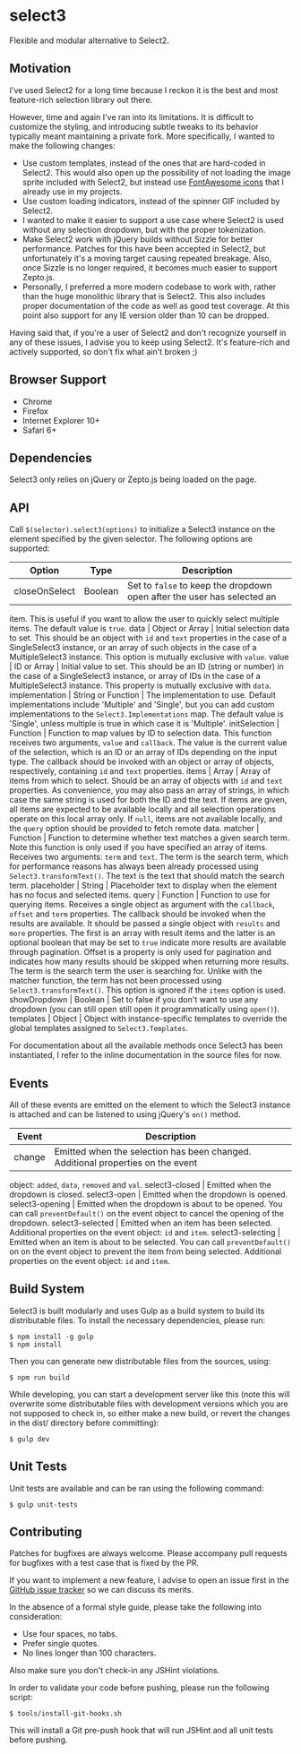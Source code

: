 select3
=======

Flexible and modular alternative to Select2.

Motivation
----------

I've used Select2 for a long time because I reckon it is the best and most feature-rich selection
library out there.

However, time and again I've ran into its limitations. It is difficult to customize the styling, and
introducing subtle tweaks to its behavior typically meant maintaining a private fork. More
specifically, I wanted to make the following changes:

- Use custom templates, instead of the ones that are hard-coded in Select2. This would also open up
  the possibility of not loading the image sprite included with Select2, but instead use
  [FontAwesome icons](http://fortawesome.github.io/Font-Awesome/) that I already use in my projects.
- Use custom loading indicators, instead of the spinner GIF included by Select2.
- I wanted to make it easier to support a use case where Select2 is used without any selection
  dropdown, but with the proper tokenization.
- Make Select2 work with jQuery builds without Sizzle for better performance. Patches for this have
  been accepted in Select2, but unfortunately it's a moving target causing repeated breakage. Also,
  once Sizzle is no longer required, it becomes much easier to support Zepto.js.
- Personally, I preferred a more modern codebase to work with, rather than the huge monolithic
  library that is Select2. This also includes proper documentation of the code as well as good test
  coverage. At this point also support for any IE version older than 10 can be dropped.

Having said that, if you're a user of Select2 and don't recognize yourself in any of these issues,
I advise you to keep using Select2. It's feature-rich and actively supported, so don't fix what
ain't broken ;)

Browser Support
---------------

- Chrome
- Firefox
- Internet Explorer 10+
- Safari 6+

Dependencies
------------

Select3 only relies on jQuery or Zepto.js being loaded on the page.

API
---

Call `$(selector).select3(options)` to initialize a Select3 instance on the element specified by the
given selector. The following options are supported:

Option | Type | Description
--- | --- | ---
closeOnSelect | Boolean | Set to `false` to keep the dropdown open after the user has selected an
item. This is useful if you want to allow the user to quickly select multiple items. The default
value is `true`.
data | Object or Array | Initial selection data to set. This should be an object with `id` and
`text` properties in the case of a SingleSelect3 instance, or an array of such objects in the case
of a MultipleSelect3 instance. This option is mutually exclusive with `value`.
value | ID or Array | Initial value to set. This should be an ID (string or number) in the case of a
SingleSelect3 instance, or array of IDs in the case of a MultipleSelect3 instance. This property is
mutually exclusive with `data`.
implementation | String or Function | The implementation to use. Default implementations include
'Multiple' and 'Single', but you can add custom implementations to the `Select3.Implementations`
map. The default value is 'Single', unless multiple is true in which case it is 'Multiple'.
initSelection | Function | Function to map values by ID to selection data. This function receives
two arguments, `value` and `callback`. The value is the current value of the selection, which is an
ID or an array of IDs depending on the input type. The callback should be invoked with an object or
array of objects, respectively, containing `id` and `text` properties.
items | Array | Array of items from which to select. Should be an array of objects with `id` and
`text` properties. As convenience, you may also pass an array of strings, in which case the same
string is used for both the ID and the text. If items are given, all items are expected to be
available locally and all selection operations operate on this local array only. If `null`, items
are not available locally, and the `query` option should be provided to fetch remote data.
matcher | Function | Function to determine whether text matches a given search term. Note this
function is only used if you have specified an array of items. Receives two arguments: `term` and
`text`. The term is the search term, which for performance reasons has always been already processed
using `Select3.transformText()`. The text is the text that should match the search term.
placeholder | String | Placeholder text to display when the element has no focus and selected items.
query | Function  | Function to use for querying items. Receives a single object as argument with
the `callback`, `offset` and `term` properties. The callback should be invoked when the results are
available. It should be passed a single object with `results` and `more` properties. The first is an
array with result items and the latter is an optional boolean that may be set to `true` indicate
more results are available through pagination. Offset is a property is only used for pagination and
indicates how many results should be skipped when returning more results. The term is the search
term the user is searching for. Unlike with the matcher function, the term has not been processed
using `Select3.transformText()`. This option is ignored if the `items` option is used.
showDropdown | Boolean | Set to false if you don't want to use any dropdown (you can still open
still open it programmatically using `open()`).
templates | Object | Object with instance-specific templates to override the global templates
assigned to `Select3.Templates`.

For documentation about all the available methods once Select3 has been instantiated, I refer to the
inline documentation in the source files for now.

Events
------

All of these events are emitted on the element to which the Select3 instance is attached and can be
listened to using jQuery's `on()` method.

Event | Description
--- | ---
change | Emitted when the selection has been changed. Additional properties on the event
 object: `added`, `data`, `removed` and `val`.
select3-closed | Emitted when the dropdown is closed.
select3-open | Emitted when the dropdown is opened.
select3-opening | Emitted when the dropdown is about to be opened. You can call `preventDefault()`
on the event object to cancel the opening of the dropdown.
select3-selected | Emitted when an item has been selected. Additional properties on the event
object: `id` and `item`.
select3-selecting | Emitted when an item is about to be selected. You can call `preventDefault()` on
on the event object to prevent the item from being selected. Additional properties on the event
object: `id` and `item`.

Build System
------------

Select3 is built modularly and uses Gulp as a build system to build its distributable files. To
install the necessary dependencies, please run:

    $ npm install -g gulp
    $ npm install

Then you can generate new distributable files from the sources, using:

    $ npm run build

While developing, you can start a development server like this (note this will overwrite some
distributable files with development versions which you are not supposed to check in, so either make
a new build, or revert the changes in the dist/ directory before committing):

    $ gulp dev

Unit Tests
----------

Unit tests are available and can be ran using the following command:

    $ gulp unit-tests

Contributing
------------

Patches for bugfixes are always welcome. Please accompany pull requests for bugfixes with a test
case that is fixed by the PR.

If you want to implement a new feature, I advise to open an issue first in the
[GitHub issue tracker](https://github.com/arendjr/select3/issues) so we can discuss its merits.

In the absence of a formal style guide, please take the following into consideration:

- Use four spaces, no tabs.
- Prefer single quotes.
- No lines longer than 100 characters.

Also make sure you don't check-in any JSHint violations.

In order to validate your code before pushing, please run the following script:

    $ tools/install-git-hooks.sh

This will install a Git pre-push hook that will run JSHint and all unit tests before pushing.

